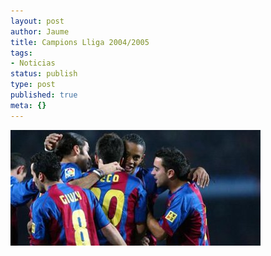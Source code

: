 ```yaml
---
layout: post
author: Jaume
title: Campions Lliga 2004/2005
tags:
- Noticias
status: publish
type: post
published: true
meta: {}
---
```

<img src="../images_posts/fcbarcelona04-05.jpg" class="center"/>

